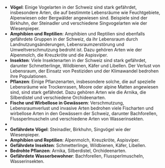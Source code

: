 - **Vögel**: Einige Vogelarten in der Schweiz sind stark gefährdet, insbesondere Arten, die auf bestimmte Lebensräume wie Feuchtgebiete, Alpenwiesen oder Bergwälder angewiesen sind. Beispiele sind der Birkhuhn, der Steinadler und verschiedene Singvogelarten wie der Wiesenpieper.
- **Amphibien und Reptilien**: Amphibien und Reptilien sind ebenfalls gefährdete Gruppen in der Schweiz, da ihr Lebensraum durch Landnutzungsänderungen, Lebensraumzerstörung und Umweltverschmutzung bedroht ist. Dazu gehören Arten wie der Alpenmolch, die Kreuzkröte und die Aspisviper.
- **Insekten**: Viele Insektenarten in der Schweiz sind stark gefährdet, darunter Schmetterlinge, Wildbienen, Käfer und Libellen. Der Verlust von Lebensraum, der Einsatz von Pestiziden und der Klimawandel bedrohen ihre Populationen.
- **Pflanzen**: Einige Pflanzenarten, insbesondere solche, die auf spezielle Lebensräume wie Trockenrasen, Moore oder alpine Matten angewiesen sind, sind stark gefährdet. Dazu gehören Arten wie die Arnika, die Silberdistel und verschiedene Orchideenarten.
- **Fische und Wirbellose in Gewässern**: Verschmutzung, Lebensraumverlust und invasive Arten bedrohen viele Fischarten und wirbellose Arten in den Gewässern der Schweiz, darunter Bachforellen, Flussperlmuscheln und verschiedene Arten von Wasserinsekten.
-
- **Gefährdete Vögel**: Steinadler, Birkhuhn, Singvögel wie der Wiesenpieper.
- **Amphibien und Reptilien**: Alpenmolch, Kreuzkröte, Aspisviper.
- **Gefährdete Insekten**: Schmetterlinge, Wildbienen, Käfer, Libellen.
- **Bedrohte Pflanzen**: Arnika, Silberdistel, Orchideenarten.
- **Gefährdete Wasserbewohner**: Bachforellen, Flussperlmuscheln, Wasserinsekten.